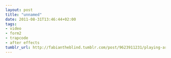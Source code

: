 ```yaml
---
layout: post
title: "unnamed"
date: 2011-08-31T13:46:44+02:00
tags:
- video
- form2
- trapcode
- after effects
tumblr_url: http://fabiantheblind.tumblr.com/post/9623911231/playing-around-with-form-2
---
```

